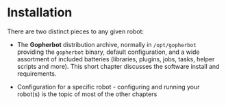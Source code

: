 # Installation

There are two distinct pieces to any given robot:

* The **Gopherbot** distribution archive, normally in `/opt/gopherbot` providing the `gopherbot` binary, default configuration, and a wide assortment of included batteries (libraries, plugins, jobs, tasks, helper scripts and more). This short chapter discusses the software install and requirements.

* Configuration for a specific robot - configuring and running your robot(s) is the topic of most of the other chapters
